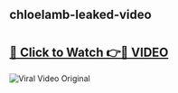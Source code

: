 ## chloelamb-leaked-video 

# <h2><a href="http://freeplayer.one?title=chloelamb-leaked-video&ref=21J">🔗 Click to Watch 👉🔴 VIDEO</a></h2>

<a href="http://freeplayer.one?title=chloelamb-leaked-video&ref=21J" rel="nofollow" data-target="animated-image.originalLink"><img src="https://i.ibb.co.com/xMMVF88/686577567.gif" alt="Viral Video Original" style="max-width: 100%; display: inline-block;" data-target="animated-image.originalImage"></a>

